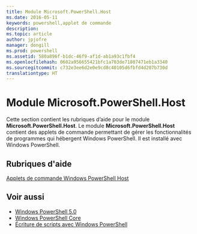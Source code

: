 ```yaml
---
title: Module Microsoft.PowerShell.Host
ms.date: 2016-05-11
keywords: powershell,applet de commande
description: 
ms.topic: article
author: jpjofre
manager: dongill
ms.prod: powershell
ms.assetid: 580a896f-b1dc-46f9-af1d-ab1a93c1fbf4
ms.openlocfilehash: 0602a956655421bfc1a703de71807471eb1a3340
ms.sourcegitcommit: c732e3ee6d2e0e9cd8c40105d6fbfd4d207b730d
translationtype: HT
---
```

# <a name="microsoftpowershellhost-module"></a>Module Microsoft.PowerShell.Host
Cette section contient les rubriques d’aide pour le module **Microsoft.PowerShell.Host**. Le module **Microsoft.PowerShell.Host** contient des applets de commande permettant de gérer les fonctionnalités de programmes qui hébergent Windows PowerShell. Il est installé avec Windows PowerShell.

## <a name="help-topics"></a>Rubriques d'aide
[Applets de commande Windows PowerShell Host](http://go.microsoft.com/fwlink/?LinkID=245859)

## <a name="see-also"></a>Voir aussi
- [Windows PowerShell 5.0](Windows-PowerShell-5.0.md)
- [Windows PowerShell Core](https://technet.microsoft.com/en-us/library/4b75f1e4-f327-48f3-92ab-bf5435094d41)
- [Écriture de scripts avec Windows PowerShell](../../getting-started/fundamental/Scripting-with-Windows-PowerShell.md)

